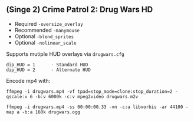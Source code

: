 ## (Singe 2) Crime Patrol 2: Drug Wars HD

* Required `-oversize_overlay`
* Recommended `-manymouse`
* Optional `-blend_sprites`
* Optional `-nolinear_scale`

Supports mutiple HUD overlays via `drugwars.cfg`

    dip_HUD = 1      - Standard HUD
    dip_HUD = 2      - Alternate HUD


Encode mp4 with:

    ffmpeg -i drugwars.mp4 -vf tpad=stop_mode=clone:stop_duration=2 -qscale:v 6 -b:v 6000k -c:v mpeg2video drugwars.m2v

    ffmpeg -i drugwars.mp4 -ss 00:00:00.33 -vn -c:a libvorbis -ar 44100 -map a -b:a 160k drugwars.ogg

